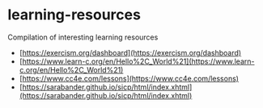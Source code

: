 # learning-resources
Compilation of interesting learning resources
- [https://exercism.org/dashboard](https://exercism.org/dashboard)
- [https://www.learn-c.org/en/Hello%2C_World%21](https://www.learn-c.org/en/Hello%2C_World%21)
- [https://www.cc4e.com/lessons](https://www.cc4e.com/lessons)
- [https://sarabander.github.io/sicp/html/index.xhtml](https://sarabander.github.io/sicp/html/index.xhtml)
